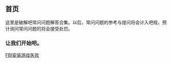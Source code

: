 ##             首页
这里是破解吧常问问题解答合集。以后，常问问题的参考与提问将会计入吧规，预计询问常问问题的将会接受处罚。
### 让我们开始吧。
[FBI安装游戏失败](pages/fbiinstallwrong)
